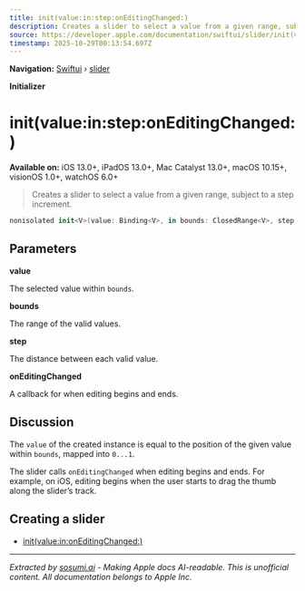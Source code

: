```yaml
---
title: init(value:in:step:onEditingChanged:)
description: Creates a slider to select a value from a given range, subject to a step increment.
source: https://developer.apple.com/documentation/swiftui/slider/init(value:in:step:oneditingchanged:)
timestamp: 2025-10-29T00:13:54.697Z
---
```


**Navigation:** [Swiftui](/documentation/swiftui) › [slider](/documentation/swiftui/slider)

**Initializer**

# init(value:in:step:onEditingChanged:)

**Available on:** iOS 13.0+, iPadOS 13.0+, Mac Catalyst 13.0+, macOS 10.15+, visionOS 1.0+, watchOS 6.0+

> Creates a slider to select a value from a given range, subject to a step increment.

```swift
nonisolated init<V>(value: Binding<V>, in bounds: ClosedRange<V>, step: V.Stride = 1, onEditingChanged: @escaping (Bool) -> Void = { _ in }) where V : BinaryFloatingPoint, V.Stride : BinaryFloatingPoint
```

## Parameters

**value**

The selected value within `bounds`.



**bounds**

The range of the valid values.



**step**

The distance between each valid value.



**onEditingChanged**

A callback for when editing begins and ends.



## Discussion

The `value` of the created instance is equal to the position of the given value within `bounds`, mapped into `0...1`.

The slider calls `onEditingChanged` when editing begins and ends. For example, on iOS, editing begins when the user starts to drag the thumb along the slider’s track.

## Creating a slider

- [init(value:in:onEditingChanged:)](/documentation/swiftui/slider/init(value:in:oneditingchanged:))

---

*Extracted by [sosumi.ai](https://sosumi.ai) - Making Apple docs AI-readable.*
*This is unofficial content. All documentation belongs to Apple Inc.*
